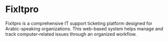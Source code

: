# Fixltpro
Fixltpro is a comprehensive IT support ticketing platform designed for Arabic-speaking organizations. This web-based system helps manage and track computer-related issues through an organized workflow.
